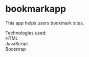 # bookmarkapp

This app helps users bookmark sites.

Technologies used:<br>
HTML<br> 
JavaScript<br>
Bootstrap
